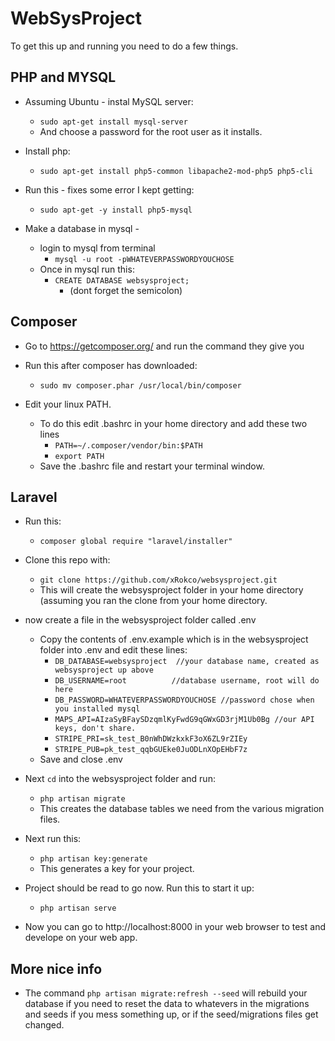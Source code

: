WebSysProject
===============
To get this up and running you need to do a few things. 

PHP and MYSQL
-------------

* Assuming Ubuntu - instal MySQL server:
  * ```sudo apt-get install mysql-server```
  * And choose a password for the root user as it installs.

* Install php:
  * ```sudo apt-get install php5-common libapache2-mod-php5 php5-cli```

* Run this - fixes some error I kept getting:
  * ```sudo apt-get -y install php5-mysql```

* Make a database in mysql -
  * login to mysql from terminal
    * ```mysql -u root -pWHATEVERPASSWORDYOUCHOSE```
  * Once in mysql run this:
    * ```CREATE DATABASE websysproject;```
      * (dont forget the semicolon)

Composer
----------

* Go to https://getcomposer.org/ and run the command they give you
* Run this after composer has downloaded:
  * `sudo mv composer.phar /usr/local/bin/composer`

* Edit your linux PATH. 
  * To do this edit .bashrc in your home directory and add these two lines
    * `PATH=~/.composer/vendor/bin:$PATH`
    * `export PATH`
  * Save the .bashrc file and restart your terminal window.

Laravel
--------
* Run this: 
    * `composer global require "laravel/installer"`

* Clone this repo with:
    * `git clone https://github.com/xRokco/websysproject.git`
    * This will create the websysproject folder in your home directory (assuming you ran the clone from your home directory.

* now create a file in the websysproject folder called .env
  * Copy the contents of .env.example which is in the websysproject folder into .env and edit these lines:
    * `DB_DATABASE=websysproject  //your database name, created as websysproject up above`
    * `DB_USERNAME=root          //database username, root will do here`
    * `DB_PASSWORD=WHATEVERPASSWORDYOUCHOSE //password chose when you installed mysql`
    * `MAPS_API=AIzaSyBFaySDzqmlKyFwdG9qGWxGD3rjM1Ub0Bg //our API keys, don't share.`
    * `STRIPE_PRI=sk_test_B0nWhDWzkxkF3oX6ZL9rZIEy`
    * `STRIPE_PUB=pk_test_qqbGUEke0JuODLnXOpEHbF7z`
  * Save and close .env

* Next `cd` into the websysproject folder and run:
  * `php artisan migrate`
  * This creates the database tables we need from the various migration files.

* Next run this:
  * `php artisan key:generate`
  * This generates a key for your project.

* Project should be read to go now. Run this to start it up:
  * `php artisan serve`

* Now you can go to http://localhost:8000 in your web browser to test and develope on your web app.

More nice info
-------------
* The command `php artisan migrate:refresh --seed` will rebuild your database if you need to reset the data to whatevers in the migrations and seeds if you mess something up, or if the seed/migrations files get changed.